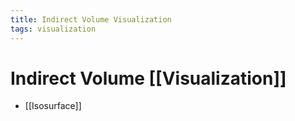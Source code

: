 ```yaml
---
title: Indirect Volume Visualization
tags: visualization
---
```


# Indirect Volume [[Visualization]]
- [[Isosurface]]










